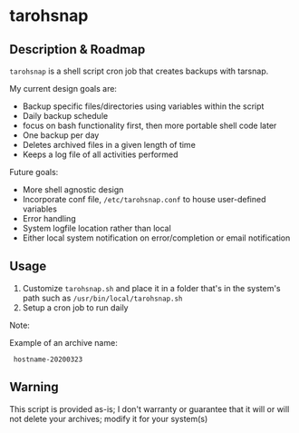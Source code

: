 tarohsnap
===============

Description & Roadmap
--------------------

`tarohsnap` is a shell script cron job that creates backups with tarsnap.

My current design goals are:

- Backup specific files/directories using variables within the script
- Daily backup schedule
- focus on bash functionality first, then more portable shell code later
- One backup per day
- Deletes archived files in a given length of time
- Keeps a log file of all activities performed

Future goals:

- More shell agnostic design
- Incorporate conf file, `/etc/tarohsnap.conf` to house user-defined variables
- Error handling
- System logfile location rather than local
- Either local system notification on error/completion or email notification

Usage
--------------------

1. Customize `tarohsnap.sh` and place it in a folder that's in the system's path
   such as `/usr/bin/local/tarohsnap.sh`
2. Setup a cron job to run daily

Note:

Example of an archive name:

     hostname-20200323

Warning
--------------------
This script is provided as-is; I don't warranty or guarantee that it will or will not delete your archives; modify it for your system(s)
